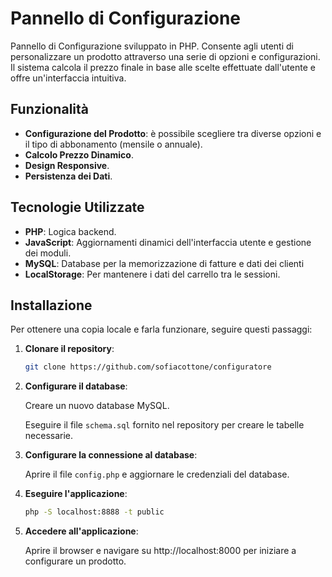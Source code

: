 # Pannello di Configurazione

Pannello di Configurazione sviluppato in PHP. Consente agli utenti di personalizzare un prodotto attraverso una serie di opzioni e configurazioni. Il sistema calcola il prezzo finale in base alle scelte effettuate dall'utente e offre un'interfaccia intuitiva.

## Funzionalità

- **Configurazione del Prodotto**: è possibile scegliere tra diverse opzioni e il tipo di abbonamento (mensile o annuale).
- **Calcolo Prezzo Dinamico**.
- **Design Responsive**.
- **Persistenza dei Dati**.

## Tecnologie Utilizzate

- **PHP**: Logica backend.
- **JavaScript**: Aggiornamenti dinamici dell'interfaccia utente e gestione dei moduli.
- **MySQL**: Database per la memorizzazione di fatture e dati dei clienti
- **LocalStorage**: Per mantenere i dati del carrello tra le sessioni.

## Installazione

Per ottenere una copia locale e farla funzionare, seguire questi passaggi:

1. **Clonare il repository**:
   ```bash
   git clone https://github.com/sofiacottone/configuratore
   ```
2. **Configurare il database**:

    Creare un nuovo database MySQL.

    Eseguire il file `schema.sql` fornito nel repository per creare le tabelle necessarie.

3. **Configurare la connessione al database**:

    Aprire il file `config.php` e aggiornare le credenziali del database.

4. **Eseguire l'applicazione**:
   ```bash
   php -S localhost:8888 -t public
   ```
5. **Accedere all'applicazione**:

    Aprire il browser e navigare su http://localhost:8000 per iniziare a configurare un prodotto.